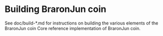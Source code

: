 Building BraronJun coin
================

See doc/build-*.md for instructions on building the various
elements of the BraronJun coin Core reference implementation of BraronJun coin.
